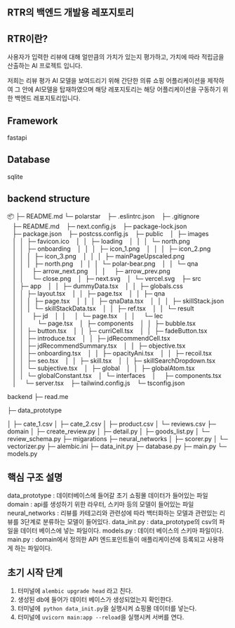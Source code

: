 
## RTR의 백엔드 개발용 레포지토리

## RTR이란?
사용자가 입력한 리뷰에 대해 얼만큼의 가치가 있는지 평가하고, 가치에 따라 적립금을 산출하는 AI 프로젝트 입니다.
 
저희는 리뷰 평가 AI 모델을 보여드리기 위해 간단한 의류 쇼핑 어플리케이션을 제작하여 그 안에 AI모델을 탑재하였으며 해당 레포지토리는 해당 어플리케이션을 구동하기 위한 백엔드 레포지토리입니다.

## Framework
fastapi

## Database
sqlite

## backend structure


📦
├─ README.md
└─ polarstar
   ├─ .eslintrc.json
   ├─ .gitignore
   ├─ README.md
   ├─ next.config.js
   ├─ package-lock.json
   ├─ package.json
   ├─ postcss.config.js
   ├─ public
   │  ├─ images
   │  │  ├─ favicon.ico
   │  │  ├─ loading
   │  │  │  └─ north.png
   │  │  ├─ onboarding
   │  │  │  ├─ icon_1.png
   │  │  │  ├─ icon_2.png
   │  │  │  ├─ icon_3.png
   │  │  │  ├─ mainPageUpscaled.png
   │  │  │  ├─ north.png
   │  │  │  └─ polar-bear.png
   │  │  └─ qna
   │  │     ├─ arrow_next.png
   │  │     ├─ arrow_prev.png
   │  │     └─ close.png
   │  ├─ next.svg
   │  └─ vercel.svg
   ├─ src
   │  ├─ app
   │  │  ├─ dummyData.tsx
   │  │  ├─ globals.css
   │  │  ├─ layout.tsx
   │  │  ├─ page.tsx
   │  │  ├─ qna
   │  │  │  ├─ page.tsx
   │  │  │  ├─ qnaData.tsx
   │  │  │  ├─ skillStack.json
   │  │  │  └─ skillStackData.tsx
   │  │  ├─ ref.tsx
   │  │  └─ result
   │  │     ├─ jd
   │  │     │  └─ page.tsx
   │  │     └─ lec
   │  │        └─ page.tsx
   │  ├─ components
   │  │  ├─ bubble.tsx
   │  │  ├─ button.tsx
   │  │  ├─ curriCell.tsx
   │  │  ├─ fadeButton.tsx
   │  │  ├─ introduce.tsx
   │  │  ├─ jdRecommendCell.tsx
   │  │  ├─ jdRecommendSummary.tsx
   │  │  ├─ objective.tsx
   │  │  ├─ onboarding.tsx
   │  │  ├─ opacityAni.tsx
   │  │  ├─ recoil.tsx
   │  │  ├─ seo.tsx
   │  │  ├─ skill.tsx
   │  │  ├─ skillSearchDropdown.tsx
   │  │  └─ subjective.tsx
   │  ├─ global
   │  │  ├─ globalAtom.tsx
   │  │  └─ globalConstant.tsx
   │  └─ interfaces
   │     ├─ components.tsx
   │     └─ server.tsx
   ├─ tailwind.config.js
   └─ tsconfig.json

backend
├─ read.me

├─ data_prototype

│  ├─ cate_1.csv
│  ├─ cate_2.csv
│  ├─ product.csv
│  └─ reviews.csv
├─ domain
│  ├─ create_review.py
│  ├─ detail.py
│  ├─ goods_list.py
│  └─ review_schema.py
├─ migarations
├─ neural_networks
│  ├─ scorer.py
│  └─ vectorizer.py
├─ alembic.ini
├─ data_init.py
├─ database.py
├─ main.py
└─ models.py


## 핵심 구조 설명
data_prototype : 데이터베이스에 들어갈 초기 쇼핑몰 데이터가 들어있는 파일
domain : api를 생성하기 위한 라우터, 스키마 등의 모델이 들어있는 파일
neural_networks : 리뷰를 카테고리와 관련성에 따라 백터화하는 모델과 관련있는 리뷰를 3단계로 분류하는 모델이 들어있다.
data_init.py : data_prototype의 csv의 파일을 데이터 베이스에 넣는 파일이다.
models.py : 데이터 베이스의 스키마 파일이다.
main.py : domain에서 정의한 API 엔드포인트들이 애플리케이션에 등록되고 사용하게 하는 파일이다.


## 초기 시작 단계
1. 터미널에 `alembic upgrade head` 라고 친다.
2. 생성된 db에 들어가 데이터 베이스가 생성되었는지 확인한다.
3. 터미널에` python data_init.py`을 실행시켜 쇼핑몰 데이터를 넣는다.
4. 터미널에 `uvicorn main:app --reload`을 실행시켜 서버를 연다.
